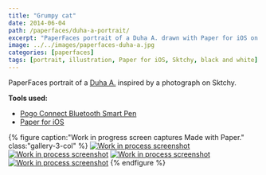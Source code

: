 ```yaml
---
title: "Grumpy cat"
date: 2014-06-04
path: /paperfaces/duha-a-portrait/
excerpt: "PaperFaces portrait of a Duha A. drawn with Paper for iOS on an iPad."
image: ../../images/paperfaces-duha-a.jpg
categories: [paperfaces]
tags: [portrait, illustration, Paper for iOS, Sktchy, black and white]
---
```


PaperFaces portrait of a [Duha A.](https://sktchy.com/tER3uD) inspired by a photograph on Sktchy.

**Tools used:**

- [Pogo Connect Bluetooth Smart Pen](https://www.amazon.com/gp/product/B009K448L4/ref=as_li_ss_tl?ie=UTF8&camp=1789&creative=390957&creativeASIN=B009K448L4&linkCode=as2&tag=mademist-20)
- [Paper for iOS](https://paper.bywetransfer.com/)

{% figure caption:"Work in progress screen captures Made with Paper." class:"gallery-3-col" %}
[![Work in process screenshot](../../images/paperfaces-duha-a-process-1-600.jpg)](../../images/paperfaces-duha-a-process-1-lg.jpg) [![Work in process screenshot](../../images/paperfaces-duha-a-process-2-600.jpg)](../../images/paperfaces-duha-a-process-2-lg.jpg) [![Work in process screenshot](../../images/paperfaces-duha-a-process-3-600.jpg)](../../images/paperfaces-duha-a-process-3-lg.jpg) [![Work in process screenshot](../../images/paperfaces-duha-a-process-4-600.jpg)](../../images/paperfaces-duha-a-process-4-lg.jpg)
{% endfigure %}
